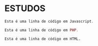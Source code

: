 # ESTUDOS

~~~javascript
Esta é uma linha de código em Javascript.
~~~

~~~php
Esta é uma linha de código em PHP.
~~~

~~~html
Esta é uma linha de código em HTML.
~~~
